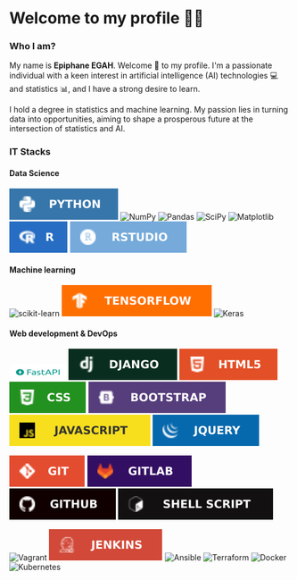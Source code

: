 # Welcome to my profile 🚀️🤗️
### Who I am?

My name is **Epiphane EGAH**. Welcome 👋 to my profile. I'm a passionate individual with a keen interest in artificial intelligence (AI) technologies 💻 and statistics 📊, and I have a strong desire to learn.

I hold a degree in statistics and machine learning. My passion lies in turning data into opportunities, aiming to shape a prosperous future at the intersection of statistics and AI.

### IT Stacks
<h4>Data Science</h4>

 [![Alt text](imgs/Python-3776AB.svg)](https://www.python.org/ftp/python/) ![NumPy](https://img.shields.io/badge/numpy-%23013243.svg?style=for-the-badge&logo=numpy&logoColor=white) ![Pandas](https://img.shields.io/badge/pandas-%23150458.svg?style=for-the-badge&logo=pandas&logoColor=white) 	 ![SciPy](https://img.shields.io/badge/SciPy-%230C55A5.svg?style=for-the-badge&logo=scipy&logoColor=%white) ![Matplotlib](https://img.shields.io/badge/Matplotlib-%23ffffff.svg?style=for-the-badge&logo=Matplotlib&logoColor=black) ![Alt text](imgs/r.svg) ![Alt text](imgs/RStudio-75AADB.svg)
 
 <h4>Machine learning</h4>
 
![scikit-learn](https://img.shields.io/badge/scikit--learn-%23F7931E.svg?style=for-the-badge&logo=scikit-learn&logoColor=white) ![Alt text](imgs/TensorFlow-FF6F00.svg) ![Keras](https://img.shields.io/badge/Keras-%23D00000.svg?style=for-the-badge&logo=Keras&logoColor=white) 
 
 <h4>Web development & DevOps</h4>
 
![Alt text](imgs/fastapi.png) ![Alt text](imgs/django.svg) 
 ![Alt text](imgs/html5.svg) ![Alt text](imgs/css.svg) ![Alt text](imgs/bootstrap.svg)
  ![Alt text](imgs/javascript.svg) ![Alt text](imgs/jquery.svg) 
 
  ![Alt text](imgs/GIT-E44C30.svg) ![Alt text](imgs/GitLab.svg) ![Alt text](imgs/GitHub.svg) ![Alt text](imgs/bash.svg) 
 
 
![Vagrant](https://img.shields.io/badge/vagrant-%231563FF.svg?style=for-the-badge&logo=vagrant&logoColor=white) ![Alt text](imgs/Jenkins-D24939.svg) ![Ansible](https://img.shields.io/badge/ansible-%231A1918.svg?style=for-the-badge&logo=ansible&logoColor=white) ![Terraform](https://img.shields.io/badge/terraform-%235835CC.svg?style=for-the-badge&logo=terraform&logoColor=white) ![Docker](https://img.shields.io/badge/docker-%230db7ed.svg?style=for-the-badge&logo=docker&logoColor=white) ![Kubernetes](https://img.shields.io/badge/kubernetes-%23326ce5.svg?style=for-the-badge&logo=kubernetes&logoColor=white)

 
 <!--Stacks I want to learn
 ![Alt text](imgs/hadoop.png) ![Alt text](imgs/spark.svg) ![Alt text](imgs/Airflow-017CEE.svg) ![Apache Kafka](https://img.shields.io/badge/Apache%20Kafka-000?style=for-the-badge&logo=apachekafka)-->



 <!--### Statistics
 ![](https://github-readme-stats.vercel.app/api?username=egah&show_icons=true&theme=radical) [![Top Langs](https://github-readme-stats.vercel.app/api/top-langs/?username=egah&layout=compact)](https://github.com/egah/github-readme-stats)-->



 


 <!--### STACKS I WANT TO LEARN--
 [![all text](img/twitter.png)](https://twitter.com/egahepiphane)
 [![all text](img/kaggle.png)](https://www.kaggle.com/epiphane)
